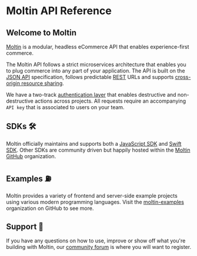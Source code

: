 # Moltin API Reference

## Welcome to Moltin

[Moltin](https://moltin.com) is a modular, headless eCommerce API that enables experience-first commerce.

The Moltin API follows a strict microservices architecture that enables you to plug commerce into any part of your application. The API is built on the [JSON API](http://jsonapi.org/) specification, follows predictable [REST](https://en.wikipedia.org/wiki/Representational_state_transfer) URLs and supports [cross-origin resource sharing](https://en.wikipedia.org/wiki/Cross-origin_resource_sharing).

We have a two-track [authentication layer](basics/authentication/) that enables destructive and non-destructive actions across projects. All requests require an accompanying `API key` that is associated to users on your team.

## SDKs 🛠

Moltin officially maintains and supports both a [JavaScript SDK](https://github.com/moltin/js-sdk) and [Swift SDK](https://github.com/moltin/ios-sdk). Other SDKs are community driven but happily hosted within the [Moltin GitHub](https://github.com/moltin) organization.

## Examples ⛽️

Moltin provides a variety of frontend and server-side example projects using various modern programming languages. Visit the [moltin-examples](https://github.com/moltin-examples) organization on GitHub to see more.

## Support 📢

If you have any questions on how to use, improve or show off what you're building with Moltin, our [community forum](https://forum.moltin.com/) is where you will want to register.

